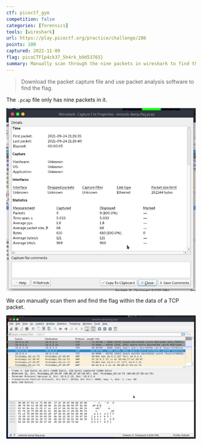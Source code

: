 ```yaml
---
ctf: picoctf_gym
competition: false
categories: [forensics]
tools: [wireshark]
url: https://play.picoctf.org/practice/challenge/286
points: 100
captured: 2022-11-09
flag: picoCTF{p4ck37_5h4rk_b9d53765}
summary: Manually scan through the nine packets in wireshark to find the flag within the data of a TCP packet.
---
```


> Download the packet capture file and use packet analysis software to find the flag.

The `.pcap` file only has nine packets in it.

![packets_primer](./attachments/packets_primer.png)

We can manually scan them and find the flag within the data of a TCP packet.

![packets_primer_flag](./attachments/packets_primer_flag.png)
